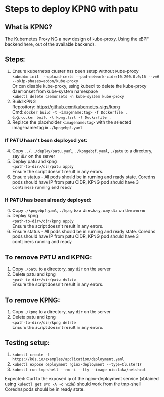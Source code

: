 # Steps to deploy KPNG with patu

## What is KPNG?

The Kubernetes Proxy NG a new design of kube-proxy. Using the eBPF backend here, out of the available backends.

## Steps:

1. Ensure kubernetes cluster has been setup without kube-proxy  
    `kubeadm init  --upload-certs --pod-network-cidr=10.200.0.0/16 --v=6 --skip-phases=addon/kube-proxy`  
    Or can disable kube-proxy, using kubectl to delete the kube-proxy daemonset from kube-system namespace  
    `kubectl delete daemonsets -n kube-system kube-proxy`  
2. Build KPNG  
    Repository: https://github.com/kubernetes-sigs/kpng  
    Cmd: `docker build -t <imagename:tag> -f Dockerfile .`    
        e.g. `docker build -t kpng:test -f Dockerfile .`  
3. Replace the placeholder `<imagename:tag>` with the selected imagename:tag in `./kpngebpf.yaml`  


### If PATU hasn't been deployed yet:  

4. Copy `../../deploy/patu.yaml`, `./kpngebpf.yaml`, `./patu` to a directory, say `dir` on the server  
5. Deploy patu and kpng  
    `<path-to-dir>/dir/patu apply`  
    Ensure the script doesn't result in any errors. 
6. Ensure status - All pods should be in running and ready state. Coredns pods should have IP from patu CIDR, KPNG pod should have 3 containers running and ready  


### If PATU has been already deployed:  

4. Copy `./kpngebpf.yaml`, `./kpng` to a directory, say `dir` on the server  
5. Deploy kpng  
    `<path-to-dir>/dir/kpng apply`  
    Ensure the script doesn't result in any errors. 
6. Ensure status - All pods should be in running and ready state. Coredns pods should have IP from patu CIDR, KPNG pod should have 3 containers running and ready  


## To remove PATU and KPNG:  

1. Copy `./patu` to a directory, say `dir` on the server  
2. Delete patu and kpng  
    `<path-to-dir>/dir/patu delete`  
    Ensure the script doesn't result in any errors. 


## To remove KPNG:  

1. Copy `./kpng` to a directory, say `dir` on the server  
2. Delete patu and kpng  
    `<path-to-dir>/dir/kpng delete`  
    Ensure the script doesn't result in any errors. 


## Testing setup:
1. `kubectl create -f https://k8s.io/examples/application/deployment.yaml`
2. `kubectl expose deployment nginx-deployment --type=ClusterIP`
3. `kubectl run tmp-shell --rm -i --tty --image nicolaka/netshoot`

Expected: Curl to the exposed ip of the nginx-deployment service (obtained using `kubectl get svc -A -o wide`) should work from the tmp-shell.
Coredns pods should be in ready state.